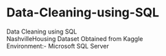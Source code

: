 # Data-Cleaning-using-SQL
Data Cleaning using SQL<br>
NashvilleHousing Dataset Obtained from Kaggle<br>
Environment:- Microsoft SQL Server<br>

